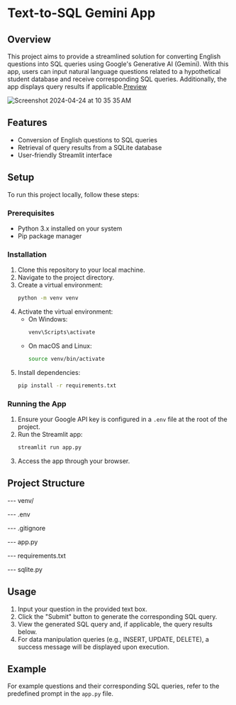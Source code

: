 # Text-to-SQL Gemini App

## Overview
This project aims to provide a streamlined solution for converting English questions into SQL queries using Google's Generative AI (Gemini). With this app, users can input natural language questions related to a hypothetical student database and receive corresponding SQL queries. Additionally, the app displays query results if applicable.[Preview](https://huggingface.co/spaces/Equinox-M/Text-To-SQL-Gemini-Model)

![Screenshot 2024-04-24 at 10 35 35 AM](https://github.com/Equinox-M/Text-to-SQL-LLM/assets/92346639/c5b75f74-422c-401b-a49b-61b248b1f9ce)

## Features
- Conversion of English questions to SQL queries
- Retrieval of query results from a SQLite database
- User-friendly Streamlit interface

## Setup
To run this project locally, follow these steps:

### Prerequisites
- Python 3.x installed on your system
- Pip package manager

### Installation
1. Clone this repository to your local machine.
2. Navigate to the project directory.
3. Create a virtual environment:
    ```bash
    python -m venv venv
    ```
4. Activate the virtual environment:
    - On Windows:
        ```bash
        venv\Scripts\activate
        ```
    - On macOS and Linux:
        ```bash
        source venv/bin/activate
        ```
5. Install dependencies:
    ```bash
    pip install -r requirements.txt
    ```

### Running the App
1. Ensure your Google API key is configured in a `.env` file at the root of the project.
2. Run the Streamlit app:
    ```bash
    streamlit run app.py
    ```
3. Access the app through your browser.

## Project Structure

--- venv/

--- .env 

--- .gitignore

--- app.py 

--- requirements.txt 

--- sqlite.py 


## Usage
1. Input your question in the provided text box.
2. Click the "Submit" button to generate the corresponding SQL query.
3. View the generated SQL query and, if applicable, the query results below.
4. For data manipulation queries (e.g., INSERT, UPDATE, DELETE), a success message will be displayed upon execution.

## Example
For example questions and their corresponding SQL queries, refer to the predefined prompt in the `app.py` file.

